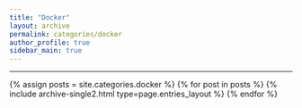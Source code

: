```yaml
---
title: "Docker"
layout: archive
permalink: categories/docker
author_profile: true
sidebar_main: true
---
```


<!-- 공백이 포함되어 있는 카테고리 이름의 경우 site.categories['a b c'] 이런식으로! -->

***

{% assign posts = site.categories.docker %}
{% for post in posts %} {% include archive-single2.html type=page.entries_layout %} {% endfor %}
